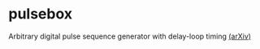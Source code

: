 # pulsebox
Arbitrary digital pulse sequence generator with delay-loop timing [(arXiv)](https://arxiv.org/abs/1801.02433)
